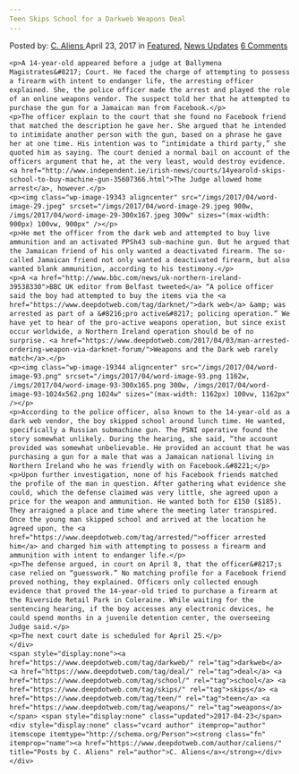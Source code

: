 ```yaml
---
Teen Skips School for a Darkweb Weapons Deal
---
```

<article class="post-listing post-19340 post type-post status-publish format-standard has-post-thumbnail hentry  tag-darkweb tag-deal tag-school tag-skips tag-teen tag-weapons">
    <div class="post-inner">
        <span>Posted by: <a href="https://www.deepdotweb.com/author/caliens/" title="">C. Aliens </a></span>
    <span>April 23, 2017</span>
    <span>in <a href="https://www.deepdotweb.com/category/deepdot-news/" rel="category tag">Featured</a>, <a href="https://www.deepdotweb.com/category/news-updates/" rel="category tag">News Updates</a></span>
    <span><a href="https://www.deepdotweb.com/2017/04/23/teen-skips-school-darkweb-weapons-deal/#comments">6 Comments</a></span>
    </p>
    <div class="clear"></div>
    
    <p>A 14-year-old appeared before a judge at Ballymena Magistrates&#8217; Court. He faced the charge of attempting to possess a firearm with intent to endanger life, the arresting officer explained. She, the police officer made the arrest and played the role of an online weapons vendor. The suspect told her that he attempted to purchase the gun for a Jamaican man from Facebook.</p>
    <p>The officer explain to the court that she found no Facebook friend that matched the description he gave her. She argued that he intended to intimidate another person with the gun, based on a phrase he gave her at one time. His intention was to “intimidate a third party,” she quoted him as saying. The court denied a normal bail on account of the officers argument that he, at the very least, would destroy evidence. <a href="http://www.independent.ie/irish-news/courts/14yearold-skips-school-to-buy-machine-gun-35607366.html">The Judge allowed home arrest</a>, however.</p>
    <p><img class="wp-image-19343 aligncenter" src="/imgs/2017/04/word-image-29.jpeg" srcset="/imgs/2017/04/word-image-29.jpeg 900w, /imgs/2017/04/word-image-29-300x167.jpeg 300w" sizes="(max-width: 900px) 100vw, 900px" /></p>
    <p>He met the officer from the dark web and attempted to buy live ammunition and an activated PPSh43 sub-machine gun. But he argued that the Jamaican friend of his only wanted a deactivated firearm. The so-called Jamaican friend not only wanted a deactivated firearm, but also wanted blank ammunition, according to his testimony.</p>
    <p>A <a href="http://www.bbc.com/news/uk-northern-ireland-39538330">BBC UK editor from Belfast tweeted</a> “A police officer said the boy had attempted to buy the items via the <a href="https://www.deepdotweb.com/tag/darknet/">dark web</a> &amp; was arrested as part of a &#8216;pro active&#8217; policing operation.” We have yet to hear of the pro-active weapons operation, but since exist occur worldwide, a Northern Ireland operation should be of no surprise. <a href="https://www.deepdotweb.com/2017/04/03/man-arrested-ordering-weapon-via-darknet-forum/">Weapons and the Dark web rarely match</a>.</p>
    <p><img class="wp-image-19344 aligncenter" src="/imgs/2017/04/word-image-93.png" srcset="/imgs/2017/04/word-image-93.png 1162w, /imgs/2017/04/word-image-93-300x165.png 300w, /imgs/2017/04/word-image-93-1024x562.png 1024w" sizes="(max-width: 1162px) 100vw, 1162px" /></p>
    <p>According to the police officer, also known to the 14-year-old as a dark web vendor, the boy skipped school around lunch time. He wanted, specifically a Russian submachine gun. The PSNI operative found the story somewhat unlikely. During the hearing, she said, “the account provided was somewhat unbelievable. He provided an account that he was purchasing a gun for a male that was a Jamaican national living in Northern Ireland who he was friendly with on Facebook.&#8221;</p>
    <p>Upon further investigation, none of his Facebook friends matched the profile of the man in question. After gathering what evidence she could, which the defense claimed was very little, she agreed upon a price for the weapon and ammunition. He wanted both for £150 ($185). They arraigned a place and time where the meeting later transpired. Once the young man skipped school and arrived at the location he agreed upon, the <a href="https://www.deepdotweb.com/tag/arrested/">officer arrested him</a> and charged him with attempting to possess a firearm and ammunition with intent to endanger life.</p>
    <p>The defense argued, in court on April 8, that the officer&#8217;s case relied on “guesswork.” No matching profile for a Facebook friend proved nothing, they explained. Officers only collected enough evidence that proved the 14-year-old tried to purchase a firearm at the Riverside Retail Park in Coleraine. While waiting for the sentencing hearing, if the boy accesses any electronic devices, he could spend months in a juvenile detention center, the overseeing Judge said.</p>
    <p>The next court date is scheduled for April 25.</p>
    </div>
    <span style="display:none"><a href="https://www.deepdotweb.com/tag/darkweb/" rel="tag">darkweb</a> <a href="https://www.deepdotweb.com/tag/deal/" rel="tag">deal</a> <a href="https://www.deepdotweb.com/tag/school/" rel="tag">school</a> <a href="https://www.deepdotweb.com/tag/skips/" rel="tag">skips</a> <a href="https://www.deepdotweb.com/tag/teen/" rel="tag">teen</a> <a href="https://www.deepdotweb.com/tag/weapons/" rel="tag">weapons</a></span> <span style="display:none" class="updated">2017-04-23</span>
    <div style="display:none" class="vcard author" itemprop="author" itemscope itemtype="http://schema.org/Person"><strong class="fn" itemprop="name"><a href="https://www.deepdotweb.com/author/caliens/" title="Posts by C. Aliens" rel="author">C. Aliens</a></strong></div>
    </div>
</article>

